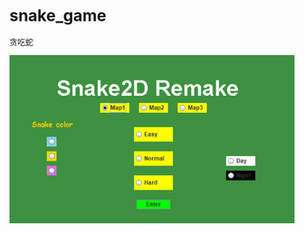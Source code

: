 # snake_game
贪吃蛇

![image](https://github.com/XiangxinKong/snake_game/blob/master/screenshot/1.PNG)
